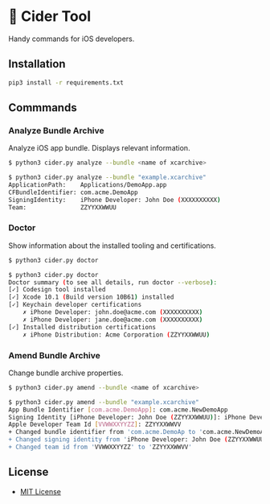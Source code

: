 # :apple: Cider Tool
Handy commands for iOS developers.

## Installation

```sh
pip3 install -r requirements.txt
```

## Commmands

### Analyze Bundle Archive

Analyze iOS app bundle. Displays relevant information.

```sh
$ python3 cider.py analyze --bundle <name of xcarchive>

```

```sh
$ python3 cider.py analyze --bundle "example.xcarchive"
ApplicationPath:    Applications/DemoApp.app
CFBundleIdentifier: com.acme.DemoApp
SigningIdentity:    iPhone Developer: John Doe (XXXXXXXXXX)
Team:               ZZYYXXWWUU
```

### Doctor

Show information about the installed tooling and certifications.

```sh
$ python3 cider.py doctor

```

```sh
$ python3 cider.py doctor
Doctor summary (to see all details, run doctor --verbose):
[✓] Codesign tool installed
[✓] Xcode 10.1 (Build version 10B61) installed
[✓] Keychain developer certifications
    ✗ iPhone Developer: john.doe@acme.com (XXXXXXXXXX)
    ✗ iPhone Developer: jane.doe@acme.com (XXXXXXXXXX)
[✓] Installed distribution certifications
    ✗ iPhone Distribution: Acme Corporation (ZZYYXXWWUU)
```

### Amend Bundle Archive

Change bundle archive properties.

```sh
$ python3 cider.py amend --bundle <name of xcarchive>

```

```sh
$ python3 cider.py amend --bundle "example.xcarchive"
App Bundle Identifier [com.acme.DemoApp]: com.acme.NewDemoApp
Signing Identity [iPhone Developer: John Doe (ZZYYXXWWUU)]: iPhone Developer: Jane Doe (ZZYYXXWWUU)
Apple Developer Team Id [VVWWXXYYZZ]: ZZYYXXWWVV
+ Changed bundle identifier from 'com.acme.DemoAp to 'com.acme.NewDemoApp'
+ Changed signing identity from 'iPhone Developer: John Doe (ZZYYXXWWUU)' to 'iPhone Developer: Jane Doe (ZZYYXXWWUU)'
+ Changed team id from 'VVWWXXYYZZ' to 'ZZYYXXWWVV'
```

## License

- [MIT License][license-mit]

[license-mit]:    https://github.com/rickhohler/cider-tool/blob/master/LICENSE-MIT
